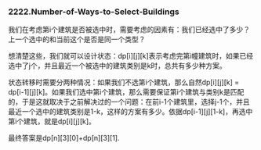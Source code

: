 ### 2222.Number-of-Ways-to-Select-Buildings

我们在考虑第i个建筑是否被选中时，需要考虑的因素有：我们已经选中了多少？上一个选中的和当前这个是否是同一个类型？

想清楚这些，我们就可以设计状态：dp[i][j][k]表示考虑完第i幢建筑时，如果已经选中了j个，并且最近一个被选中的建筑类别是k时，总共有多少种方案。

状态转移时需要分两种情况：如果我们不选第i个建筑，那么自然dp[i][j][k] = dp[i-1][j][k]。如果我们选中第i个建筑，那么需要保证第i个建筑与类别k是匹配的，于是这就取决于之前解决过的一个问题：在前i-1个建筑里，选择j-1个，并且最近一个选中的建筑类别是1-k，这样的方案有多少。依据dp[i-1][j][1-k]，再选中第i个建筑，就是dp[i][j][k]。

最终答案是dp[n][3][0]+dp[n][3][1].

